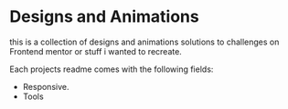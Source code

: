 # Designs and Animations

this is a collection of designs and animations solutions to challenges on Frontend mentor or stuff i wanted to recreate.

Each projects readme comes with the following fields:

- Responsive.
- Tools
